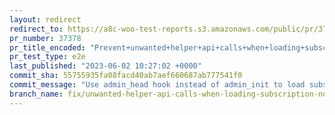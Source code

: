 ```yaml
---
layout: redirect
redirect_to: https://a8c-woo-test-reports.s3.amazonaws.com/public/pr/37378/e2e/index.html
pr_number: 37378
pr_title_encoded: "Prevent+unwanted+helper+api+calls+when+loading+subscription+notes"
pr_test_type: e2e
last_published: "2023-06-02 10:27:02 +0000"
commit_sha: 55755935fa08facd40ab7aef660687ab777541f0
commit_message: "Use admin_head hook instead of admin_init to load subscriptions notes."
branch_name: fix/unwanted-helper-api-calls-when-loading-subscription-notes
---
```

